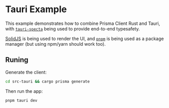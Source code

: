 # Tauri Example

This example demonstrates how to combine Prisma Client Rust and Tauri,
with [`tauri-specta`](https://github.com/oscartbeaumont/tauri-specta) being used to provide end-to-end typesafety.

[SolidJS](https://www.solidjs.com/) is being used to render the UI,
and [`pnpm`](https://pnpm.io/) is being used as a package manager (but using npm/yarn should work too).

## Runing

Generate the client:

```bash
cd src-tauri && cargo prisma generate
```

Then run the app:

```bash
pnpm tauri dev
```